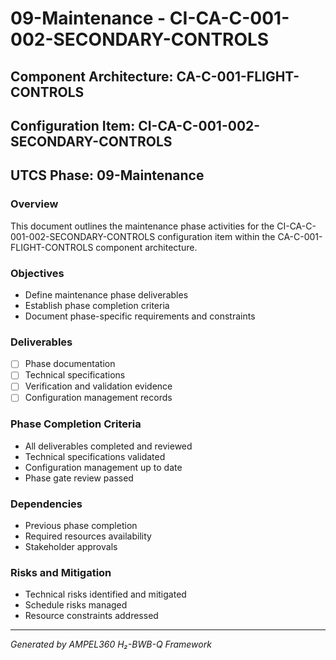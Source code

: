# 09-Maintenance - CI-CA-C-001-002-SECONDARY-CONTROLS

## Component Architecture: CA-C-001-FLIGHT-CONTROLS
## Configuration Item: CI-CA-C-001-002-SECONDARY-CONTROLS
## UTCS Phase: 09-Maintenance

### Overview
This document outlines the maintenance phase activities for the CI-CA-C-001-002-SECONDARY-CONTROLS configuration item within the CA-C-001-FLIGHT-CONTROLS component architecture.

### Objectives
- Define maintenance phase deliverables
- Establish phase completion criteria
- Document phase-specific requirements and constraints

### Deliverables
- [ ] Phase documentation
- [ ] Technical specifications
- [ ] Verification and validation evidence
- [ ] Configuration management records

### Phase Completion Criteria
- All deliverables completed and reviewed
- Technical specifications validated
- Configuration management up to date
- Phase gate review passed

### Dependencies
- Previous phase completion
- Required resources availability
- Stakeholder approvals

### Risks and Mitigation
- Technical risks identified and mitigated
- Schedule risks managed
- Resource constraints addressed

---
*Generated by AMPEL360 H₂-BWB-Q Framework*
